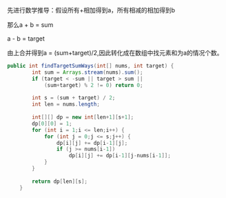 先进行数学推导：假设所有+相加得到a，所有相减的相加得到b

那么a + b = sum

   a - b = target

由上合并得到a = (sum+target)/2,因此转化成在数组中找元素和为a的情况个数。

```java
public int findTargetSumWays(int[] nums, int target) {
        int sum = Arrays.stream(nums).sum();
        if (target < -sum || target > sum || 
            (sum+target) % 2 != 0) return 0;
        
        int s = (sum + target) / 2;
        int len = nums.length;
        
        int[][] dp = new int[len+1][s+1];
        dp[0][0] = 1;
        for (int i = 1;i <= len;i++) {
            for (int j = 0;j <= s;j++) {
                dp[i][j] += dp[i-1][j];
                if (j >= nums[i-1])
                    dp[i][j] += dp[i-1][j-nums[i-1]];
            }
        }
        
        return dp[len][s];
    }
```

